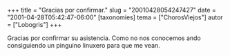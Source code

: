 +++
title = "Gracias por confirmar."
slug = "20010428054247427"
date = "2001-04-28T05:42:47-06:00"
[taxonomies]
tema = ["ChorosViejos"]
autor = ["Lobogris"]
+++

Gracias por confirmar su asistencia. Como no nos conocemos ando
consiguiendo un pinguino linuxero para que me vean.

